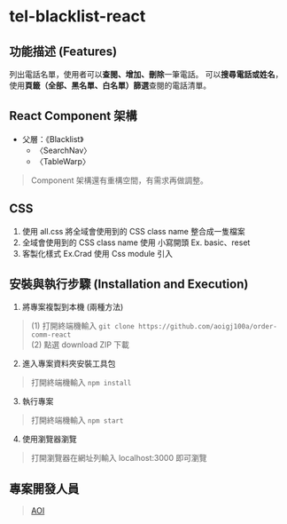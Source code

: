 # tel-blacklist-react

## 功能描述 (Features)
列出電話名單，使用者可以**查閱、增加、刪除**一筆電話。
可以**搜尋電話或姓名**，使用**頁籤（全部、黑名單、白名單）篩選**查閱的電話清單。

## React Component 架構
- 父層：《Blacklist》
  - 〈SearchNav〉
  - 〈TableWarp〉
> Component 架構還有重構空間，有需求再做調整。

## CSS 
1. 使用 all.css 將全域會使用到的 CSS class name 整合成一隻檔案
2. 全域會使用到的 CSS class name 使用 小寫開頭 Ex. basic、reset
4. 客製化樣式 Ex.Crad 使用 Css module 引入

## 安裝與執行步驟 (Installation and Execution)
1. 將專案複製到本機 (兩種方法)
> (1) 打開終端機輸入 
`git clone https://github.com/aoigj100a/order-comm-react`</br>
> (2) 點選 download ZIP 下載

2. 進入專案資料夾安裝工具包
> 打開終端機輸入
`npm install`

3. 執行專案
> 打開終端機輸入 
`npm start`

4. 使用瀏覽器瀏覽
> 打開瀏覽器在網址列輸入 localhost:3000 即可瀏覽

## 專案開發人員

> [AOI](https://github.com/aoigj100a)